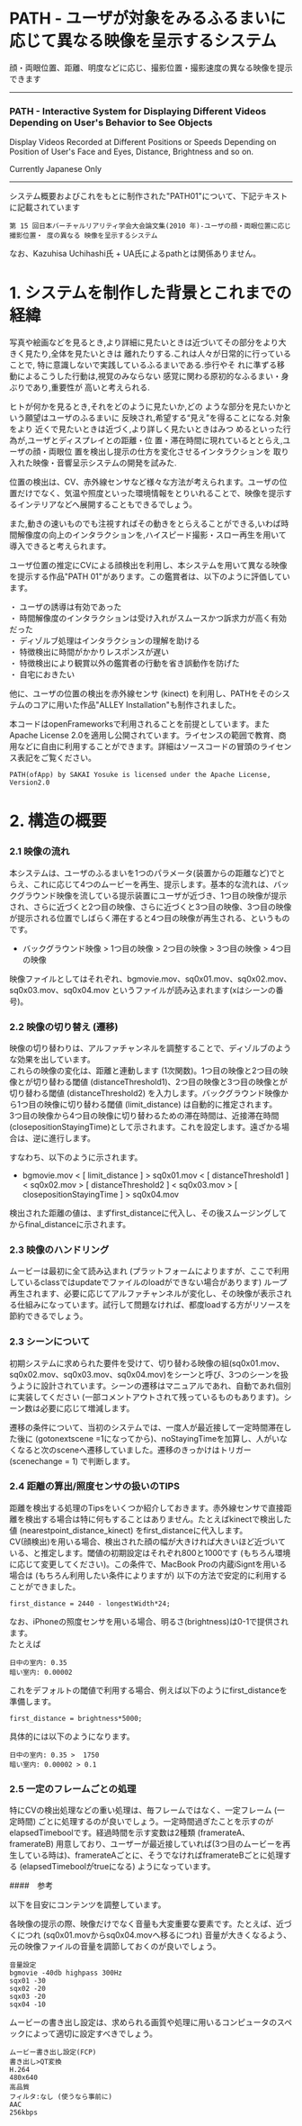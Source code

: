 # PATH - ユーザが対象をみるふるまいに応じて異なる映像を呈示するシステム  
顔・両眼位置、距離、明度などに応じ、撮影位置・撮影速度の異なる映像を提示できます  

---

### PATH - Interactive System for Displaying Different Videos Depending on User's Behavior to See Objects  
Display Videos Recorded at Different Positions or Speeds Depending on Position of User's Face and Eyes, Distance, Brightness and so on.  

Currently Japanese Only  
 
---
 
システム概要およびこれをもとに制作された"PATH01"について、下記テキストに記載されています  

	第 15 回日本バーチャルリアリティ学会大会論文集(2010 年)-ユーザの顔・両眼位置に応じ撮影位置・ 度の異なる 映像を呈示するシステム

なお、Kazuhisa Uchihashi氏 + UA氏によるpathとは関係ありません。  

# 1. システムを制作した背景とこれまでの経緯

写真や絵画などを見るとき,より詳細に見たいときは近づいてその部分をより大きく見たり,全体を見たいときは 離れたりする.これは人々が日常的に行っていることで, 特に意識しないで実践しているふるまいである.歩行やそ れに準ずる移動によるこうした行動は,視覚のみならない 感覚に関わる原初的なふるまい・身ぶりであり,重要性が 高いと考えられる.    

ヒトが何かを見るとき,それをどのように見たいか,どの ような部分を見たいかという願望はユーザのふるまいに 反映され,希望する“見え”を得ることになる.対象をより 近くで見たいときは近づく,より詳しく見たいときはみつ めるといった行為が,ユーザとディスプレイとの距離・位 置・滞在時間に現れているととらえ,ユーザの顔・両眼位 置を検出し提示の仕方を変化させるインタラクションを 取り入れた映像・音響呈示システムの開発を試みた.  
  
位置の検出は、CV、赤外線センサなど様々な方法が考えられます。ユーザの位置だけでなく、気温や照度といった環境情報をとりいれることで、映像を提示するインテリアなどへ展開することもできるでしょう。  

また,動きの速いものでも注視すればその動きをとらえることができる,いわば時間解像度の向上のインタラクションを,ハイスピード撮影・スロー再生を用いて導入できると考えられます。  

ユーザ位置の推定にCVによる顔検出を利用し、本システムを用いて異なる映像を提示する作品"PATH 01"があります。この鑑賞者は、以下のように評価しています。

・ ユーザの誘導は有効であった  ・ 時間解像度のインタラクションは受け入れがスムースかつ訴求力が高く有効だった  ・ ディゾルブ処理はインタラクションの理解を助ける  
・ 特徴検出に時間がかかりレスポンスが遅い  ・ 特徴検出により観賞以外の鑑賞者の行動を省き誤動作を防げた  
・ 自宅におきたい  

他に、ユーザの位置の検出を赤外線センサ (kinect) を利用し、PATHをそのシステムのコアに用いた作品"ALLEY Installation"も制作されました。  

本コードはopenFrameworksで利用されることを前提としています。またApache License 2.0を適用し公開されています。ライセンスの範囲で教育、商用などに自由に利用することができます。詳細はソースコードの冒頭のライセンス表記をご覧ください。  

	PATH(ofApp) by SAKAI Yosuke is licensed under the Apache License, Version2.0


# 2. 構造の概要  

### 2.1 映像の流れ
本システムは、ユーザのふるまいを1つのパラメータ(装置からの距離など)でとらえ、これに応じて4つのムービーを再生、提示します。基本的な流れは、バックグラウンド映像を流している提示装置にユーザが近づき、1つ目の映像が提示され、さらに近づくと2つ目の映像、さらに近づくと3つ目の映像、3つ目の映像が提示される位置でしばらく滞在すると4つ目の映像が再生される、というものです。 

- バックグラウンド映像 > 1つ目の映像 > 2つ目の映像 > 3つ目の映像 > 4つ目の映像  

映像ファイルとしてはそれぞれ、bgmovie.mov、sq0x01.mov、sq0x02.mov、sq0x03.mov、sq0x04.mov というファイルが読み込まれます(xはシーンの番号)。  

### 2.2 映像の切り替え (遷移)

映像の切り替わりは、アルファチャンネルを調整することで、ディゾルブのような効果を出しています。  
これらの映像の変化は、距離と連動します (1次関数)。1つ目の映像と2つ目の映像とが切り替わる閾値 (distanceThreshold1)、2つ目の映像と3つ目の映像とが切り替わる閾値 (distanceThreshold2) を入力します。バックグラウンド映像から1つ目の映像に切り替わる閾値 (limit_distance) は自動的に推定されます。  
3つ目の映像から4つ目の映像に切り替わるための滞在時間は、近接滞在時間(closepositionStayingTime)として示されます。これを設定します。遠ざかる場合は、逆に進行します。  

すなわち、以下のように示されます。  

- bgmovie.mov < [ limit_distance ] >  sq0x01.mov < [ distanceThreshold1 ] < sq0x02.mov > [ distanceThreshold2 ] < sq0x03.mov > [ closepositionStayingTime ] >  sq0x04.mov


検出された距離の値は、まずfirst_distanceに代入し、その後スムージングしてからfinal_distanceに示されます。 

### 2.3 映像のハンドリング
ムービーは最初に全て読み込まれ (プラットフォームによりますが、ここで利用しているclassではupdateでファイルのloadができない場合があります) ループ再生されます、必要に応じてアルファチャンネルが変化し、その映像が表示される仕組みになっています。試行して問題なければ、都度loadする方がリソースを節約できるでしょう。  

### 2.3 シーンについて
初期システムに求められた要件を受けて、切り替わる映像の組(sq0x01.mov、sq0x02.mov、sq0x03.mov、sq0x04.mov)をシーンと呼び、3つのシーンを扱うように設計されています。シーンの遷移はマニュアルであれ、自動であれ個別に実装してください (一部コメントアウトされて残っているものもあります)。シーン数は必要に応じて増減します。  
 
遷移の条件について、当初のシステムでは、一度人が最近接して一定時間滞在した後に (gotonextscene =1になってから)、noStayingTimeを加算し、人がいなくなると次のsceneへ遷移していました。遷移のきっかけはトリガー (scenechange = 1) で判断します。
 
### 2.4 距離の算出/照度センサの扱いのTIPS
距離を検出する処理のTipsをいくつか紹介しておきます。赤外線センサで直接距離を検出する場合は特に何もすることはありません。たとえばkinectで検出した値 (nearestpoint_distance_kinect) をfirst_distanceに代入します。  
CV(顔検出)を用いる場合、検出された顔の幅が大きければ大きいほど近づいている、と推定します。閾値の初期設定はそれぞれ800と1000です (もちろん環境に応じて変更してください)。この条件で、MacBook Proの内蔵iSigntを用いる場合は (もちろん利用したい条件によりますが) 以下の方法で安定的に利用することができました。  
 
 	first_distance = 2440 - longestWidth*24;  
 
なお、iPhoneの照度センサを用いる場合、明るさ(brightness)は0-1で提供されます。  
たとえば  

 	日中の室内: 0.35  
 	暗い室内: 0.00002  

これをデフォルトの閾値で利用する場合、例えば以下のようにfirst_distanceを準備します。

	first_distance = brightness*5000;

具体的には以下のようになります。

 	日中の室内: 0.35 >  1750
 	暗い室内: 0.00002 > 0.1  

### 2.5 一定のフレームごとの処理 
 特にCVの検出処理などの重い処理は、毎フレームではなく、一定フレーム (一定時間) ごとに処理するのが良いでしょう。一定時間過ぎたことを示すのがelapsedTimeboolです。経過時間を示す変数は2種類 (framerateA、framerateB) 用意しており、ユーザーが最近接していれば(3つ目のムービーを再生している時は)、framerateAごとに、そうでなければframerateBごとに処理する (elapsedTimeboolがtrueになる) ようになっています。  
 
 
####　参考

以下を目安にコンテンツを調整しています。  

各映像の提示の際、映像だけでなく音量も大変重要な要素です。たとえば、近づくにつれ (sq0x01.movからsq0x04.movへ移るにつれ) 音量が大きくなるよう、元の映像ファイルの音量を調節しておくのが良いでしょう。 

	音量設定
	bgmovie -40db highpass 300Hz  
 	sqx01 -30  
 	sqx02 -20  
 	sqx03 -20  
 	sqx04 -10  
 
 ムービーの書き出し設定は、求められる画質や処理に用いるコンピュータのスペックによって適切に設定すべきでしょう。
 
 	ムービー書き出し設定(FCP)  
 	書き出し>QT変換  
 	H.264  
 	480x640  
 	高品質  
 	フィルタ:なし (使うなら事前に)  
 	AAC  
 	256kbps  
 
 